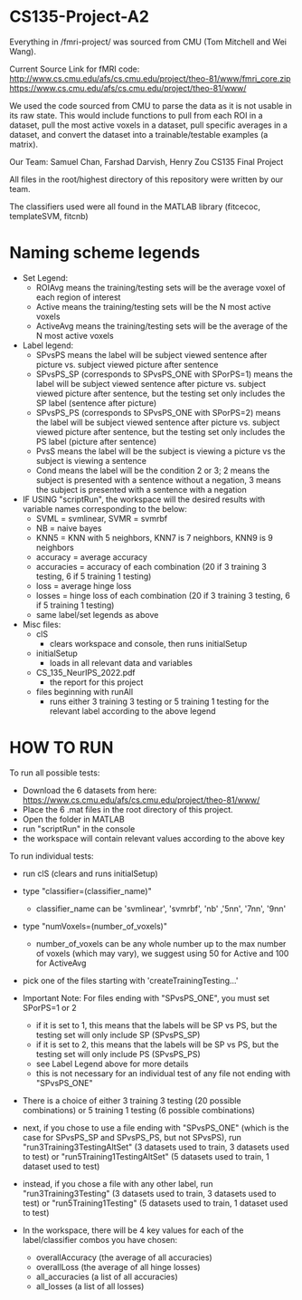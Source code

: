 # CS135-Project-A2

Everything in /fmri-project/ was sourced from CMU (Tom Mitchell and Wei Wang).

Current Source Link for fMRI code:
http://www.cs.cmu.edu/afs/cs.cmu.edu/project/theo-81/www/fmri_core.zip
https://www.cs.cmu.edu/afs/cs.cmu.edu/project/theo-81/www/

We used the code sourced from CMU to parse the data as it is not usable in its raw state. This would include functions to pull from each ROI in a dataset, pull the most active voxels in a dataset, pull specific averages in a dataset, and convert the dataset into a trainable/testable examples (a matrix).


Our Team: Samuel Chan, Farshad Darvish, Henry Zou
CS135 Final Project

All files in the root/highest directory of this repository were written by 
our team.

The classifiers used were all found in the MATLAB library (fitcecoc, templateSVM, fitcnb)

# Naming scheme legends

- Set Legend:
    - ROIAvg means the training/testing sets will be the average voxel of each region of interest
    - Active means the training/testing sets will be the N most active voxels
    - ActiveAvg means the training/testing sets will be the average of the N most active voxels
- Label legend:
    - SPvsPS means the label will be subject viewed sentence after picture vs. subject viewed picture after sentence
    - SPvsPS_SP (corresponds to SPvsPS_ONE with SPorPS=1) means the label will be subject viewed sentence after picture vs. subject viewed picture after sentence, but the testing set only includes the SP label (sentence after picture)
    - SPvsPS_PS (corresponds to SPvsPS_ONE with SPorPS=2) means the label will be subject viewed sentence after picture vs. subject viewed picture after sentence, but the testing set only includes the PS label (picture after sentence)
    - PvsS means the label will be the subject is viewing a picture vs the subject is viewing a sentence
    - Cond means the label will be the condition 2 or 3; 2 means the subject is presented with a sentence without a negation, 3 means the subject is presented with a sentence with a negation
- IF USING "scriptRun", the workspace will the desired results with variable names corresponding to the below:
    - SVML = svmlinear, SVMR = svmrbf
    - NB = naive bayes
    - KNN5 = KNN with 5 neighbors, KNN7 is 7 neighbors, KNN9 is 9 neighbors
    - accuracy = average accuracy
    - accuracies = accuracy of each combination (20 if 3 training 3 testing, 6 if 5 training 1 testing)
    - loss = average hinge loss
    - losses = hinge loss of each combination (20 if 3 training 3 testing, 6 if 5 training 1 testing)
    - same label/set legends as above
- Misc files:
    - clS
        - clears workspace and console, then runs initialSetup
    - initialSetup
        - loads in all relevant data and variables
    - CS_135_NeurIPS_2022.pdf
        - the report for this project
    - files beginning with runAll
        - runs either 3 training 3 testing or 5 training 1 testing for the relevant label according to the above legend


# HOW TO RUN
To run all possible tests:
- Download the 6 datasets from here: https://www.cs.cmu.edu/afs/cs.cmu.edu/project/theo-81/www/
- Place the 6 .mat files in the root directory of this project.
- Open the folder in MATLAB
- run "scriptRun" in the console
- the workspace will contain relevant values according to the above key


To run individual tests:
- run clS (clears and runs initialSetup)
- type "classifier=(classifier_name)"
    - classifier_name can be 'svmlinear', 'svmrbf', 'nb' ,'5nn', '7nn', '9nn'
- type "numVoxels=(number_of_voxels)"
    - number_of_voxels can be any whole number up to the max number of voxels (which may vary), we suggest using 50 for Active and 100 for ActiveAvg
- pick one of the files starting with 'createTrainingTesting...'
- Important Note: For files ending with "SPvsPS_ONE", you must set SPorPS=1 or 2
    - if it is set to 1, this means that the labels will be SP vs PS, but the testing set will only include SP (SPvsPS_SP)
    - if it is set to 2, this means that the labels will be SP vs PS, but the testing set will only include PS (SPvsPS_PS)
    - see Label Legend above for more details
    - this is not necessary for an individual test of any file not ending with "SPvsPS_ONE"
    
- There is a choice of either 3 training 3 testing (20 possible combinations) or 5 training 1 testing (6 possible combinations)

- next, if you chose to use a file ending with "SPvsPS_ONE" (which is the case for SPvsPS_SP and SPvsPS_PS, but not SPvsPS), run "run3Training3TestingAltSet" (3 datasets used to train, 3 datasets used to test) or "run5Training1TestingAltSet" (5 datasets used to train, 1 dataset used to test)
- instead, if you chose a file with any other label, run "run3Training3Testing" (3 datasets used to train, 3 datasets used to test) or "run5Training1Testing" (5 datasets used to train, 1 dataset used to test)
- In the workspace, there will be 4 key values for each of the label/classifier combos you have chosen:
    - overallAccuracy (the average of all accuracies)
    - overallLoss (the average of all hinge losses)
    - all_accuracies (a list of all accuracies)
    - all_losses (a list of all losses)
